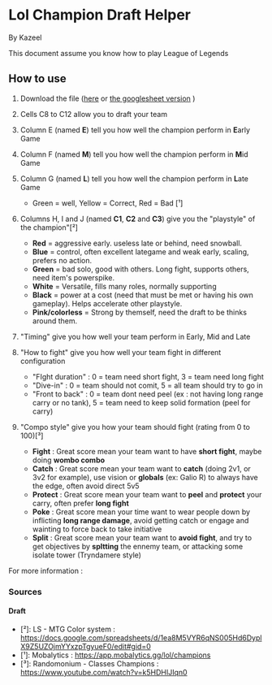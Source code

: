 # Lol Champion Draft Helper

By Kazeel

This document assume you know how to play League of Legends

## How to use
1. Download the file ([here](https://github.com/Kazeel/lol_champion_draft_helper/archive/refs/heads/main.zip) or [the googlesheet version](https://docs.google.com/spreadsheets/d/1QZ7Ge03MlYqUtDyqGxI6tF8feY4Jr3Bto-K-06pfMyQ/edit?usp=sharing) )

2. Cells C8 to C12 allow you to draft your team

3. Column E (named **E**) tell you how well the champion perform in **E**arly Game
4. Column F (named **M**) tell you how well the champion perform in **M**id Game
5. Column G (named **L**) tell you how well the champion perform in **L**ate Game
    * Green = well, Yellow = Correct, Red = Bad [¹]

6. Columns H, I and J (named **C1**, **C2** and **C3**) give you the "playstyle" of the champion"[²]
    * **Red** = aggressive early. useless late or behind, need snowball.
    * **Blue** = control, often excellent lategame and weak early, scaling, prefers no action.
    * **Green** = bad solo, good with others. Long fight, supports others, need item's powerspike.
    * **White** = Versatile, fills many roles, normally supporting
    * **Black** = power at a cost (need that must be met or having his own gameplay). Helps accelerate other playstyle. 
    * **Pink/colorless** = Strong by themself, need the draft to be thinks around them.

7. "Timing" give you how well your team perform in Early, Mid and Late

8. "How to fight" give you how well your team fight in different configuration 
    - "FIght duration" : 0 = team need short fight, 3 = team need long fight
    - "Dive-in" : 0 = team should not comit, 5 = all team should try to go in
    - "Front to back" : 0 = team dont need peel (ex : not having long range carry or no tank), 5 = team need to keep solid formation (peel for carry)

9. "Compo style" give you how your team should fight (rating from 0 to 100)[³]
    - **Fight** : Great score mean your team want to have **short fight**, maybe doing **wombo combo**
    - **Catch** : Great score mean your team want to **catch** (doing 2v1, or 3v2 for example), use vision or **globals** (ex: Galio R) to always have the edge, often avoid direct 5v5
    - **Protect** : Great score mean your team want to **peel** and **protect** your carry, often prefer **long fight**
    - **Poke** : Great score mean your time want to wear people down by inflicting **long range damage**, avoid getting catch or engage and wainting to force back to take initiative
    - **Split** : Great score mean your team want to **avoid fight**, and try to get objectives by **spltting** the ennemy team, or attacking some isolate tower (Tryndamere style)

For more information : 

### Sources
#### Draft
* [²]: LS - MTG Color system : https://docs.google.com/spreadsheets/d/1ea8M5VYR6qNS005Hd6DyplX9Z5UZOjmYYxzpTgyueF0/edit#gid=0
* [¹]: Mobalytics : https://app.mobalytics.gg/lol/champions
* [³]: Randomonium - Classes Champions : https://www.youtube.com/watch?v=k5HDHIJIqn0
